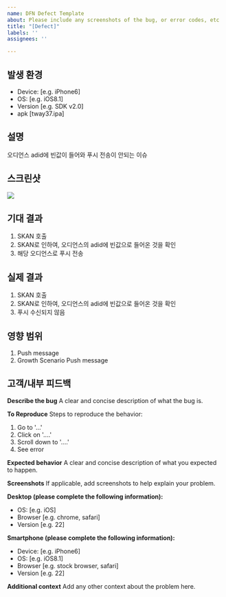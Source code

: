 ```yaml
---
name: DFN Defect Template
about: Please include any screenshots of the bug, or error codes, etc
title: "[Defect]"
labels: ''
assignees: ''

---
```


## 발생 환경
 - Device: [e.g. iPhone6]
 - OS: [e.g. iOS8.1]
 - Version [e.g. SDK v2.0]
 - apk [tway37.ipa]

## 설명
오디언스 adid에 빈값이 들어와 푸시 전송이 안되는 이슈

## 스크린샷
![](https://s3.orbi.kr/data/file/united/e47449c1004a6d8d1fcf4de5c4b37f73.jpeg)

## 기대 결과

1. SKAN 호출 
2. SKAN로 인하여, 오디언스의 adid에 빈값으로 들어온 것을 확인
3. 해당 오디언스로 푸시 전송

## 실제 결과

1. SKAN 호출 
2. SKAN로 인하여, 오디언스의 adid에 빈값으로 들어온 것을 확인
3. 푸시 수신되지 않음

## 영향 범위

1. Push message
2. Growth Scenario Push message

## 고객/내부 피드백

**Describe the bug**
A clear and concise description of what the bug is.

**To Reproduce**
Steps to reproduce the behavior:
1. Go to '...'
2. Click on '....'
3. Scroll down to '....'
4. See error

**Expected behavior**
A clear and concise description of what you expected to happen.

**Screenshots**
If applicable, add screenshots to help explain your problem.

**Desktop (please complete the following information):**
 - OS: [e.g. iOS]
 - Browser [e.g. chrome, safari]
 - Version [e.g. 22]

**Smartphone (please complete the following information):**
 - Device: [e.g. iPhone6]
 - OS: [e.g. iOS8.1]
 - Browser [e.g. stock browser, safari]
 - Version [e.g. 22]

**Additional context**
Add any other context about the problem here.
